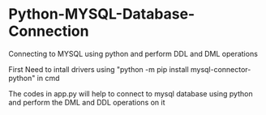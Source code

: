 # Python-MYSQL-Database-Connection
Connecting to MYSQL using python and perform  DDL and DML operations

First Need to intall drivers using "python -m pip install mysql-connector-python" in cmd

The codes in app.py will help to connect to mysql database using python and perform the DML and DDL operations on it
